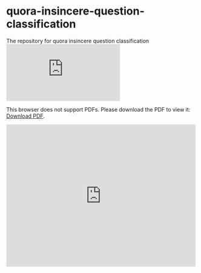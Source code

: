 # quora-insincere-question-classification
The repository for quora insincere question classification
<object data="https://github.com/louis-huang/quora-insincere-question-classification/blob/master/540%20fina-Gaoyuan%20Huang.pdf" type="application/pdf" width="700px" height="700px">
    <embed src="https://github.com/louis-huang/quora-insincere-question-classification/blob/master/540%20fina-Gaoyuan%20Huang.pdf">
        <p>This browser does not support PDFs. Please download the PDF to view it: <a href="https://github.com/louis-huang/quora-insincere-question-classification/blob/master/540%20fina-Gaoyuan%20Huang.pdf">Download PDF</a>.</p>
    </embed>
</object>


<embed src="https://github.com/louis-huang/quora-insincere-question-classification/blob/master/540%20fina-Gaoyuan%20Huang.pdf" width="500" height="375">
